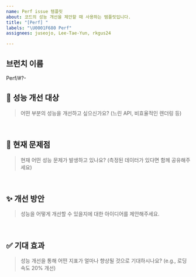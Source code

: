 ```yaml
---
name: Perf issue 템플릿
about: 코드의 성능 개선을 제안할 때 사용하는 템플릿입니다.
title: "[Perf] "
labels: "\U0001F680 Perf"
assignees: juseojo, Lee-Tae-Yun, rkgus24

---
```


## 브런치 이름
Perf/#?-

## 🎯 성능 개선 대상
> 어떤 부분의 성능을 개선하고 싶으신가요? (느린 API, 비효율적인 렌더링 등)

<br>

## 🤔 현재 문제점
> 현재 어떤 성능 문제가 발생하고 있나요? (측정된 데이터가 있다면 함께 공유해주세요)

<br>

## ✨ 개선 방안
> 성능을 어떻게 개선할 수 있을지에 대한 아이디어를 제안해주세요.

<br>

## ✅ 기대 효과
> 성능 개선을 통해 어떤 지표가 얼마나 향상될 것으로 기대하시나요? (e.g., 로딩 속도 20% 개선)
